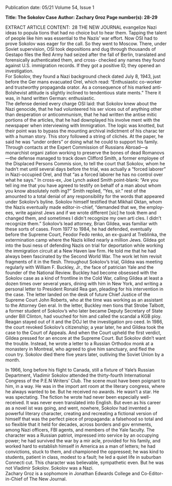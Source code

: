 Publication date: 05/21
Volume 54, Issue 1

**Title: The Sokolov Case**
**Author: Zachary Groz**
**Page number(s): 28-29**

EXTRACT ARTICLE CONTENT:
 28
THE  NEW  JOURNAL
evangelize Nazi ideas to popula­
tions that had no choice but to 
hear them. Tapping the talent of 
people like him was essential to 
the Nazis’ war effort. 
Now OSI had to prove Sokolov 
was eager for the call. So they 
went to Moscow. There, under 
Soviet supervision, OSI took 
depositions and dug through 
thousands of Gestapo files the Red 
Army had seized after the fall of 
Berlin, translated and forensically 
authenticated them, and cross-
checked any names they found 
against U.S. immigration records. 
If they got a positive ID, they 
opened an investigation.     
For Sokolov, they found a 
Nazi background check dated 
July 8, 1943, just before the Ger­
mans evacuated Orel, which read: 
“Enthusiastic 
co-worker 
and 
trustworthy propaganda orator. 
As a consequence of his marked 
anti-Bolshevist attitude is slightly 
inclined to tendentious state­
ments.” There it was, in hand­
written German: enthusiastic.   
The 
defense 
denied 
every 
charge OSI laid: that Sokolov 
knew about the Nazi genocide, 
that he had volunteered his ser­
vices out of anything other than 
desperation or anticommunism, 
that he had written the antise­
mitic portions of the articles, that 
he had downplayed his involve­
ment with the newspaper when 
interviewing with Immigration. 
The logic was knotted, but their 
point was to bypass the mounting 
archival indictment of his charac­
ter with a human story. 
This story followed a string 
of clichés. At the paper, he said 
he was “under orders” or doing 
what he could to support his 
family. Through contacts at the 
Expert Commission of Russians 
Abroad—a monarchist organi­
zation working to preserve the 
bones of dead Romanovs—the 
defense managed to track down 
Clifford Smith, a former employee 
of the Displaced Persons Commis­
sion, to tell the court that Sokolov, 
whom he hadn’t met until several 
days before the trial, was actually a 
“forced laborer” in Nazi-occupied 
Orel, and that “as a forced laborer 
he has no control over what he 
says.” In cross-ex, Joe Lynch asked 
Smith point-blank: “Are you tell­
ing me that you have agreed to 
testify on behalf of a man about 
whom you know absolutely noth­
ing?” Smith replied, “Yes, sir.”
rest 
of 
the 
amounted to a total denial of any 
responsibility for the words that 
appeared under Sokolov’s byline. 
Sokolov 
himself 
testified 
that 
Mikhail Oktan, whom the Nazis 
eventually made editor-in-chief, 
“demanded that we, the employ­
ees, write against Jews and if we 
wrote different [sic] he took them 
and changed them, and sometimes 
I didn't recognize my own arti­
cles. I didn't recognize them.” 
Sokolov’s lead attorney, Brian 
Gildea, was familiar with these 
sorts of cases. From 1977 to 1984, 
he had defended, eventually before 
the Supreme Court, Feodor Fedo­
renko, an ex-guard at Treblinka, 
the extermination camp where 
the Nazis killed nearly a million 
Jews. Gildea got into the busi­
ness of defending Nazis on trial 
for deportation while working 
the immigration circuit at a New 
Haven law firm. He told me that 
he had always been fascinated by 
the Second World War. The work 
let him revisit fragments of it in 
the flesh. 
Throughout 
Sokolov’s 
trial, 
Gildea was meeting regularly 
with William F. Buckley, Jr., the 
face of patrician Yale and the 
founder of the National Review. 
Buckley had become obsessed 
with the Sokolov case as a kind of 
frontline in the Cold War, calling 
Gildea at least a dozen times over 
several years, dining with him in 
New York, and writing a personal 
letter to President Ronald Rea­
gan, pleading for his intervention 
in the case. The letter landed on 
the desk of future Chief Justice of 
the Supreme Court John Roberts, 
who at the time was working as 
an assistant to the Attorney Gen­
eral. In the letter, Buckley men­
tions that Strobe Talbott, a former 
student of Sokolov’s who later 
became Deputy Secretary of State 
under Bill Clinton, had vouched 
for him and called the scandal a 
KGB ploy. 
Reagan stayed out of it and the 
DOJ let the investigation pro­
ceed. In 1986, the court revoked 
Sokolov’s citizenship; a year later, 
he and Gildea took the case to 
the Court of Appeals. And when 
the Court upheld the first verdict, 
Gildea pressed for an encore at 
the Supreme Court. But Sokolov 
didn’t want the trouble. Instead, 
he wrote a letter to a Russian 
Orthodox monk at a monastery 
in Montreal, who agreed to give 
him sanctuary, and fled the coun­
try. Sokolov died there five years 
later, outliving the Soviet Union 
by a month. 


In 1966, long before his flight 
to Canada, still a fixture of Yale’s 
Russian 
Department, 
Vladimir 
Sokolov attended the thirty-fourth 
International Congress of the 
P.E.N Writers’ Club. The scene 
must have been poignant to him, 
in a way. He was in the import­
ant room at the literary congress, 
where he always wanted to be. 
But he received no awards. He 
wasn’t a star. He was spectating. 
The fiction he wrote had never 
been especially well-received. It 
was never even translated into 
English. 
But even as his career as a novel­
ist was going, and went, nowhere, 
Sokolov had invented a powerful 
literary character, creating and 
recreating a fictional version of 
himself that was the perfect piece 
of propaganda: a falsehood so 
total and so flexible that it held for 
decades, across borders and gov­
ernments, among Nazi officers, 
FBI agents, and members of the 
Yale faculty. The character was 
a Russian patriot, impressed into 
service by an occupying power; 
he had survived the war by a mir­
acle, provided for his family, and 
worked hard to establish himself 
in America as a man of letters; he 
had convictions, stuck to them, 
and championed the oppressed; 
he was kind to students, patient in 
class, modest to a fault; he led a 
quiet life in suburban Connecti­
cut.
This character was believable, 
sympathetic even. But he was not 
Vladimir Sokolov. Sokolov was a 
Nazi.  
Zachary Groz is a sophomore
in Jonathan Edwards College 
and Co-Editor-in-Chief of 
The New Journal.


<br>